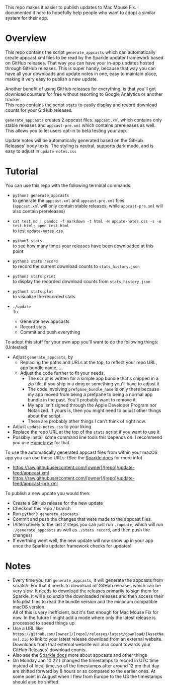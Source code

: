 This repo makes it easier to publish updates to Mac Mouse Fix. I documented it here to hopefully help people who want to adopt a similar system for their app.

# Overview

This repo contains the script `generate_appcasts` which can automatically create appcast.xml files to be read by the Sparkle updater framework based on GitHub releases.
That way you can have your in-app updates hosted through GitHub releases. 
This is super handy, because that way you can have all your downloads and update notes in one, easy to maintain place, making it very easy to publish a new update.

Another benefit of using GitHub releases for everything, is that you'll get download counters for free without resorting to Google Analytics or another tracker.\
This repo contains the script `stats` to easily display and record download counts for your GitHub releases.

`generate_appcasts` creates 2 appcast files. `appcast.xml` which contains only stable releases and `appcast-pre.xml` which contains prereleases as well. This allows you to let users opt-in to beta testing your app.

Update notes will be automatically generated based on the GitHub Releases' body texts. The styling is neutral, supports dark mode, and is easy to adjust in `update-notes.css`

# Tutorial

You can use this repo with the following terminal commands:

- `python3 generate_appcasts` \
to generate the `appcast.xml` and `appcast-pre.xml` files \
    (`appcast.xml` will only contain stable releases, while `appcast-pre.xml` will also contain prereleases)

- `cat test.md | pandoc -f markdown -t html -H update-notes.css -s -o test.html; open test.html` \
to test `update-notes.css`

- `python3 stats` \
to see how many times your releases have been downloaded at this point

- `python3 stats record` \
to record the current download counts to `stats_history.json`

- `python3 stats print` \
to display the recorded download counts from `stats_history.json`

- `python3 stats plot` \
to visualize the recorded stats

- `./update` \
  To
  - Generate new appcasts
  - Record stats 
  - Commit and push everything

To adopt this stuff for your own app you'll want to do the following things: (Untested)
- Adjust `generate_appcasts`, by 
  - Replacing the paths and URLs at the top, to reflect your repo URL, app bundle name, ...
  - Adjust the code further to fit your needs. 
    - The script is written for a simple app bundle that's shipped in a zip file, if you ship in a dmg or something you'll have to adjust it
    - The code involving `prefpane_bundle_name` is only there because my app moved from being a prefpane to being a normal app bundle in the past. You'll probably want to remove it.
    - My app isn't signed through the Apple Developer Program nor Notarized. If yours is, then you might need to adjust other things about the script.
    - There are probably other things I can't think of right now.
- Adjust `update-notes.css` to your liking
- Replace the repo URL at the top of the `stats` script if you want to use it
- Possibly install some command line tools this depends on. I recommend you use [Homebrew](https://brew.sh/) for that.

To use the automatically generated appcast files from within your macOS app you can use these URLs: (See the [Sparkle docs](https://sparkle-project.org/documentation/) for more info)
  - https://raw.githubusercontent.com/[owner]/[repo]/update-feed/appcast.xml
  - https://raw.githubusercontent.com/[owner]/[repo]/update-feed/appcast-pre.xml

To publish a new update you would then:
- Create a GitHub release for the new update
- Checkout this repo / branch 
- Run `python3 generate_appcasts`
- Commit and push the changes that were made to the appcast files.
- (Alternatively to the last 2 steps you can just run `./update`, which will run `./generate_appcasts` as well as `./stats record`, and then push the changes)
- If everthing went well, the new update will now show up in your app once the Sparkle updater framework checks for updates!

# Notes

- Every time you run `generate_appcasts`, it will generate the appcasts from scratch. For that it needs to download *all* GitHub releases which can be very slow. It needs to download the releases primarily to sign them for Sparkle. It will also unzip the downloaded releases and then access their Info.plist files to read the bundle version and the minimum compatible macOS version.\
All of this is very inefficient, but it's fast enough for Mac Mouse Fix for now. In the future I might add a mode where only the latest release is processed to speed things up.
- Use a URL like `https://github.com/[owner]/[repo]/releases/latest/download/[AssetName].zip` to link to your latest release download from an external website. Downloads from that external website will also count towards your GitHub Releases' download counts.
- Also see the [Sparkle docs](https://sparkle-project.org/documentation/) more about appcasts and other things
- On Monday Jan 10 22 I changed the timestamps to record in UTC time instead of local time, so all the timestamps after around 12 pm that day are shifted forward by 8 hours or so compared to the earlier ones. At some point in August when I flew from Europe to the US the timestamps should also be shifted. 
